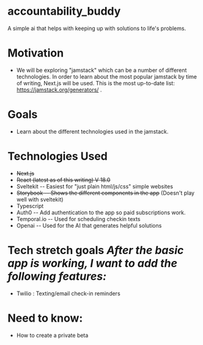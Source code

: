 # accountability_buddy
A simple ai that helps with keeping up with solutions to life's problems.

# Motivation
* We will be exploring "jamstack" which can be a number of different technologies. In order to learn about the most popular jamstack by time of writing, Next.js will be used. This is the most up-to-date list: https://jamstack.org/generators/ .

# Goals
* Learn about the different technologies used in the jamstack.

# Technologies Used
* ~~Next.js~~
* ~~React (latest as of this writing) V 18.0~~
* Sveltekit -- Easiest for "just plain html/js/css" simple websites
* ~~Storybook -- Shows the different components in the app~~ (Doesn't play well with sveltekit)
* Typescript
* Auth0 -- Add authentication to the app so paid subscriptions work.
* Temporal.io -- Used for scheduling checkin texts
* Openai -- Used for the AI that generates helpful solutions

# Tech stretch goals *After the basic app is working, I want to add the following features:*
* Twilio : Texting/email check-in reminders

# Need to know:
* How to create a private beta


